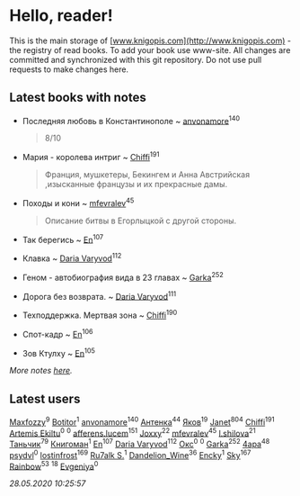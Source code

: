 # Hello, reader!
This is the main storage of [www.knigopis.com](http://www.knigopis.com) - the registry of read books.
To add your book use www-site. All changes are committed and synchronized with this git repository.
Do not use pull requests to make changes here.


## Latest books with notes
* Последняя любовь в Константинополе ~ [anvonamore](users/595/5957175-vkontakte)<sup>140</sup>
    > 8/10

* Мария - королева интриг ~ [Chiffi](users/105/105831994080785626680-google)<sup>191</sup>
    > Франция, мушкетеры, Бекингем и Анна Австрийская ,изысканные французы и их прекрасные дамы.

* Походы и кони ~ [mfevralev](users/140/140966150-vkontakte)<sup>45</sup>
    > Описание битвы в Егорлыцкой с другой стороны.

* Так берегись ~ [En](users/333/333646551-vkontakte)<sup>107</sup>

* Клавка ~ [Daria Varyvod](users/829/829893410524253-facebook)<sup>112</sup>

* Геном - автобиография вида в 23 главах ~ [Garka](users/115/115753719718250012620-google)<sup>252</sup>

* Дорога без возврата. ~ [Daria Varyvod](users/829/829893410524253-facebook)<sup>111</sup>

* Техподдержка. Мертвая зона ~ [Chiffi](users/105/105831994080785626680-google)<sup>190</sup>

* Спот-кадр ~ [En](users/333/333646551-vkontakte)<sup>106</sup>

* Зов Ктулху ~ [En](users/333/333646551-vkontakte)<sup>105</sup>


_More notes [here](latest_books_with_notes.md)._


## Latest users
[Maxfozzy](users/107/107378796665154363606-google)<sup>9</sup> 
[Botitor](users/116/116288722371780885375-google)<sup>1</sup> 
[anvonamore](users/595/5957175-vkontakte)<sup>140</sup> 
[Антенка](users/118/118158645037334943900-google)<sup>44</sup> 
[Яков](users/117/117277044284589498872-google)<sup>19</sup> 
[Janet](users/108/108113656204404967440-google)<sup>804</sup> 
[Chiffi](users/105/105831994080785626680-google)<sup>191</sup> 
[Artemis Ekiltu](users/110/110561039693397831976-google)<sup>0</sup> 
[](users/273/2730725403881311-facebook)<sup>0</sup> 
[afferens.lucem](users/196/196071655-vkontakte)<sup>151</sup> 
[Joxxy](users/109/109128632962928278575-google)<sup>22</sup> 
[mfevralev](users/140/140966150-vkontakte)<sup>45</sup> 
[l.shilova](users/101/10123344-vkontakte)<sup>21</sup> 
[Таньчик](users/209/2096581563762610-facebook)<sup>79</sup> 
[Книгоман](users/179/1790827924355710-facebook)<sup>1</sup> 
[En](users/333/333646551-vkontakte)<sup>107</sup> 
[Daria Varyvod](users/829/829893410524253-facebook)<sup>112</sup> 
[Окс](users/111/111440266788495776662-google)<sup>0</sup> 
[](users/956/9563626166489439632-mailru)<sup>0</sup> 
[Garka](users/115/115753719718250012620-google)<sup>252</sup> 
[4apa](users/117/117392596378069249667-google)<sup>48</sup> 
[psydvl](users/393/39333502-vkontakte)<sup>0</sup> 
[lostinfrost](users/217/217891524-vkontakte)<sup>169</sup> 
[Ru7alk S.](users/108/108928888752736822195-google)<sup>1</sup> 
[Dandelion_Wine](users/586/58602788-vkontakte)<sup>36</sup> 
[Encky](users/112/112840961362766819849-google)<sup>1</sup> 
[Sky](users/118/118049897850017649660-google)<sup>167</sup> 
[Rainbow](users/109/109787328219839805802-google)<sup>53</sup> 
[](users/153/1537586159620888-facebook)<sup>18</sup> 
[Evgeniya](users/764/764921170332844-facebook)<sup>0</sup> 


_28.05.2020 10:25:57_
